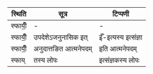 | स्थिति | सूत्र | टिप्पणी |
| ----- | ------- | ------ |
| स्फायीँ॒ | - | - |
| स्फायीँ॒ | उपदेशेऽजनुनासिक इत् | ईँ-इत्यस्य इत्संज्ञा |
| स्फायीँ॒ | अनुदात्तङित आत्मनेपदम् | इति आत्मनेपदम् |
| स्फाय् | तस्य लोपः | इत्संज्ञकस्य लोपः |
